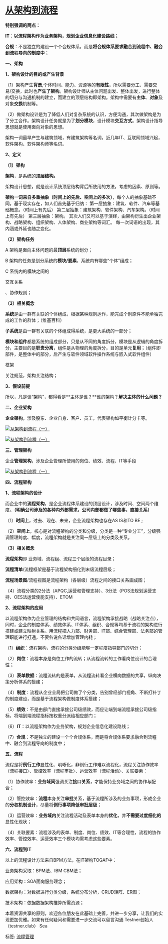 # [从架构到流程](https://www.cnblogs.com/sea520/p/13334604.html)

**特别强调的两点：**

**IT**：**以流程架构作为业务架构，规划企业信息化建设路线；**

**合规**：不是独立的建设一个个合规体系，而是**将合规体系要求融合到流程中、融合到流程导向的制度中**；

 

**一、架构**

**1、架构设计的目的或产生背景**

（1）架构产生**背景**,个体时间、能力、资源等的**有限性**，所以需要分工、需要交易/交换，此时也**产生了架构**。架构设计师从主体问题出发、整体出发，进行整体的切分与沟通机制的建立，而建立的顶层结构即架构。架构中需要有**主体**、**对象**及对象**交换**机制等。

（2）做架构设计是为了降低人们对复杂系统的认识，方便沟通，其次做架构是为了分工合作。架构设计任务就是为了**划分模块**，设计模块**交互方式**。架构设计指导思想就是使用面向对象的思想。

 

架构一词最早产生与建筑领域，有建筑架构等名词，近几年IT、互联网领域兴起，软件架构、软件架构师等名词。

 

**2、定义**

**（1）架构**

**架构**，是系统的**顶层结构。**

架构设计思想，就是设计系统顶层结构背后所使用的方法，考虑的因素、原则等。

 

**架构一词来自多重抽象（时间上的先后、空间上的多次）**，每个人的抽象基础不同，基于现实存在，如人们首先基于归纳：
第一层抽象：建筑、软件、汽车等基础概念。（时间上有先后）
第二层抽象：建筑架构、软件架构、汽车架构。（时间上有先后）
第三层抽象：架构。
其次人们又可以基于演绎，由架构衍生出企业架构、战略架构、组织架构、人体架构、商业架构等词汇。
每一次词语的出现，其内涵或外延也随之变化。

**（2）架构任务**

A 架构是面向主体问题的最**顶层**系统的划分；

B 架构的任务是划分系统的**模块/要素**，系统内有哪些“个体”组成；

C 系统内的模块之间的

交互关系

、协作规则；

**（3）相关概念**

**系统**是由一群有关联的个体组成，根据某种规则运作，能完成个别原件不能单独完成的工作的群体；（维基百科）

**子系统**是由一群有关联的个体组成得系统，是更大系统的一部分；

**模块和组件**都是系统的组成部分，只是从不同的角度拆分，模块是从逻辑的角度拆分，主要目的是**职责分离**，组件是从物理的角度拆分，目的是单元**复用**；（组件即部件，是整体中的部分，后产生与软件领域软件操作系统与嵌入式软件组件）

框架

关注规范，架构关注结构；

 

**3、假设前提**

所以，凡是谈“架构”，都得看是**主体是谁？**谁的架构？**解决主体的什么问题？**

 

**二、企业架构**

**企业架构**，涉及股东、企业自身、客户、员工，代表架构如平衡计分卡等。

[![从架构到流程（一）](http://s2.sinaimg.cn/mw690/002nOSOozy7C5ndNEFX71&690)](http://album.sina.com.cn/pic/002nOSOozy7C5ndNEFX71)

[![从架构到流程（一）](http://s10.sinaimg.cn/bmiddle/002nOSOozy7C5n6XfQJe9&690)](http://album.sina.com.cn/pic/002nOSOozy7C5n6XfQJe9)

 

**三、管理架构**

企业**管理架构**，涉及企业管理所使用的岗位、绩效、流程、IT等手段

[![从架构到流程（一）](http://s15.sinaimg.cn/bmiddle/002nOSOozy7C5oMbdG64e&690)](http://album.sina.com.cn/pic/002nOSOozy7C5oMbdG64e)

 

**四、流程架构**

**1、流程架构的设计**

而企业中的**流程架构**，是企业流程体系建设的顶层设计，涉及时间、空间两个维度。**（明确公司涉及的各种内外部需求，公司内部都做了哪些事，直接关系）**

（1）**时间上**，过去、现在、未来，企业流程架构也存在AS IS和TO BE ;

（2）**空间上**，核心是对流程架构的分类和分级，分类是一种“专业分工”，分级强调管理跨度、幅度，流程架构就是关注同一层级上的分类及关系。

**（3）相关概念**

**流程架构**即 业务域、流程组、流程三个层级的流程目录；

**流程清单**/流程框架是基于流程架构细化到末级流程层级；

**流程场景图**/流程视图是流程架构（各层级）流程之间的接口关系画成图；

（4）流程分类的2分法（APQC,运营和管理支持）、3分法（POS法规划运营支持、OES法运营使能支持）、ETOM

 

**2、流程架构的应用**

以流程架构作为企业管理的结构和共同语言，流程架构承接战略（战略关注点），同时，企业的制度体系、绩效体系、IT体系、组织、合规等均基于流程的架构进行搭建或建立映射关系。用流程把人力部、财务部、IT部、综合管理部、法务部的管理职能进行打通，不要各说各话增加管理内耗；

（1）**组织**：流程架构，流程的分类分级能够一定程度指导部门的切分；

（2）**岗位**：流程本身是岗位工作的流转；从流程流转的工作看岗位设计的合理性；

（3）**表单数据**：流程流转的是表单，从流程流转看企业横向数据的共享，纵向决策分析体系的搭建；

（4）**制度**：流程从企业全局把公司做了个分类，告别曾经部门视角、不断打补丁的制度建设，而是基于流程架构做制度体系搭建；

（5）**绩效**：不是由部门直接承接公司级绩效，而应让端到端流程承接公司级指标，将端到端流程指标按权重分派给相应部门；

（6）**IT**：以流程架构作为业务架构，规划企业信息化建设路线；

（7）**合规**：不是独立的建设一个个合规体系，而是将合规体系要求融合到流程中、融合到流程导向的制度中；

 

**五、流程**

流程是将**例行工作**显性化、明晰化，非例行工作难以流程化，流程关注协作效率（流程接口）、管控效率（流程审批）、运营效率（流程活动）、关联要素：

（1）协作效率：**业务域间**强调关注**接口关系**，才能保持业务域之间的协作与配合；

（2）管控效率：**流程**本身关注**审批**关系，基于流程所涉及的业务事项，形成企业的**分权机制设计**，尽量将**例行事项降低审批层级**；

（3）运营效率：**业务域内**关注流程活动及表单本身的**优化**，并**不需要过度细化的**显性化现状；

（4）关联要素：流程涉及的表单、制度、岗位、绩效、IT等合理性，流程的协作效率、管控效率、运营效率三个模块均需考虑这些要素。

 

**六、流程到IT**

以上的流程设计方法来自BPM方法，在IT架构TOGAF中：

业务架构采取：BPM法、IBM CBM法；

应用架构：SOA面向服务理念；

数据架构：对数据进行分类分级，系统分布分析，CRUD矩阵、ER图；

技术架构：依据数据架构推算所需资源；

 

本着资源共享的原则，欢迎各位朋友在此基础上完善，并进一步分享，让我们的实现更加优雅。如果有任何疑问和需要进一步交流可以留言沟通 Testner创始人（testner.club） Sea



标签: [流程管理](https://www.cnblogs.com/sea520/tag/%E6%B5%81%E7%A8%8B%E7%AE%A1%E7%90%86/)